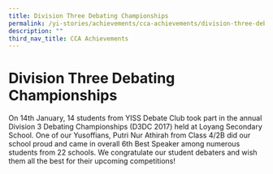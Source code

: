 ```yaml
---
title: Division Three Debating Championships
permalink: /yi-stories/achievements/cca-achievements/division-three-debating-championships/
description: ""
third_nav_title: CCA Achievements
---
```

# **Division Three Debating Championships**

On 14th January, 14 students from YISS Debate Club took part in the annual Division 3 Debating Championships (D3DC 2017) held at Loyang Secondary School. One of our Yusoffians, Putri Nur Athirah from Class 4/2B did our school proud and came in overall 6th Best Speaker among numerous students from 22 schools. We congratulate our student debaters and wish them all the best for their upcoming competitions!